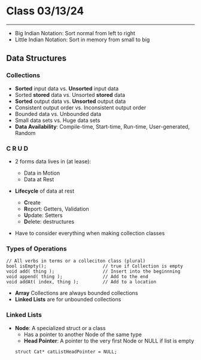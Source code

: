 # Class 03/13/24
---
* Big Indian Notation: Sort normal from left to right
* Little Indian Notation: Sort in memory from small to big

## Data Structures
### Collections
* **Sorted** input data vs. **Unsorted** input data
* Sorted **stored** data vs. Unsorted **stored** data
* **Sorted** output data vs. **Unsorted** output data
* Consistent output order vs. Inconsistent output order
* Bounded data vs. Unbounded data
* Small data sets vs. Huge data sets
* **Data Availability**: Compile-time, Start-time, Run-time, User-generated, Random

### C R U D
* 2 forms data lives in (at lease):
    - Data in Motion
    - Data at Rest

* **Lifecycle** of data at rest
    - **C**reate
    - **R**eport: Getters, Validation
    - **U**pdate: Setters
    - **D**elete: destructures

* Have to consider everything when making collection classes

### Types of Operations
```
// All verbs in terms or a colleciton class (plural)
bool isEmpty();                     // true if Collection is empty
void add( thing );                  // Insert into the beginnning
void append( thing );               // Add to the end
void addAt( index, thing );         // Add to a location
```

* **Array** Collections are always bounded collections
* **Linked Lists** are for unbounded collections

### Linked Lists
* **Node**: A specialized struct or a class
    - Has a pointer to another Node of the same type
    - **Head Pointer**: A pointer to the very first Node or NULL if list is empty
    ```
    struct Cat* catListHeadPointer = NULL;
    ```




